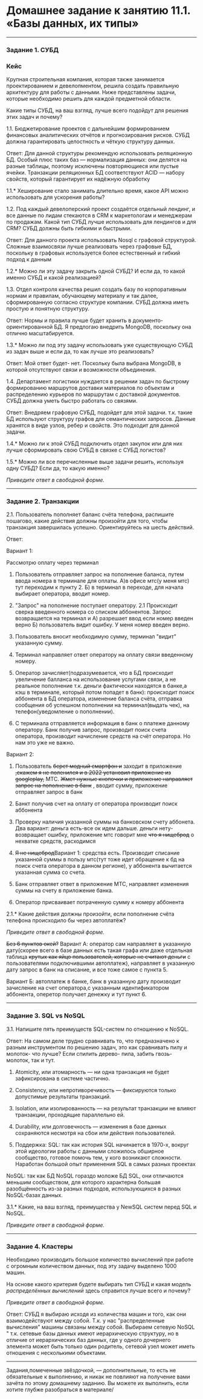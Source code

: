 # Домашнее задание к занятию 11.1. «Базы данных, их типы»

---

### Задание 1. СУБД

### Кейс
Крупная строительная компания, которая также занимается проектированием и девелопментом, решила создать 
правильную архитектуру для работы с данными. Ниже представлены задачи, которые необходимо решить для
каждой предметной области. 

Какие типы СУБД, на ваш взгляд, лучше всего подойдут для решения этих задач и почему? 
 
1.1. Бюджетирование проектов с дальнейшим формированием финансовых аналитических отчётов и прогнозирования рисков.
СУБД должна гарантировать целостность и чёткую структуру данных.

Ответ: Для данной структуры рекомендую использовать реляционную БД. Особый плюс таких баз — нормализация данных: они делятся на разные таблицы, поэтому исключены повторяющиеся или пустые ячейки. Транзакции реляционных БД соответствуют ACID — набору свойств, который гарантирует их надёжную обработку

1.1.* Хеширование стало занимать длительно время, какое API можно использовать для ускорения работы? 

1.2. Под каждый девелоперский проект создаётся отдельный лендинг, и все данные по лидам стекаются в CRM к 
маркетологам и менеджерам по продажам. Какой тип СУБД лучше использовать для лендингов и для CRM? 
СУБД должны быть гибкими и быстрыми.

Ответ: Для данного проекта использовать Nosql с графовой структурой. Сложные взаимосвязи лучше реализовать через графовые БД, поскольку в графовых используется более естественный и гибкий подход к данным

1.2.* Можно ли эту задачу закрыть одной СУБД? И если да, то какой именно СУБД и какой реализацией?

1.3. Отдел контроля качества решил создать базу по корпоративным нормам и правилам, обучающему материалу 
и так далее, сформированную согласно структуре компании. СУБД должна иметь простую и понятную структуру.

Ответ: Нормы и правила лучше будет хранить в документо-ориентированной БД. Я предлогаю внедрить MongoDB, поскольку она отлично масштабируется.

1.3.* Можно ли под эту задачу использовать уже существующую СУБД из задач выше и если да, то как лучше это 
реализовать?

Ответ: Мой ответ будет- нет. Поскольку была выбрана MongoDB, в которой отсутствуют связи и возможности объединения.

1.4. Департамент логистики нуждается в решении задач по быстрому формированию маршрутов доставки материалов 
по объектам и распределению курьеров по маршрутам с доставкой документов. СУБД должна уметь быстро работать
со связями.

Ответ: Внедряем графовую СУБД, подойдет для этой задачи. т.к. такие БД используют структуру графов для семантических запросов. Данные хранятся в виде узлов, ребер и свойств. Это подходит для данной задачи.

1.4.* Можно ли к этой СУБД подключить отдел закупок или для них лучше сформировать свою СУБД в связке с СУБД 
логистов?

1.5.* Можно ли все перечисленные выше задачи решить, используя одну СУБД? Если да, то какую именно?

*Приведите ответ в свободной форме.*

---

### Задание 2. Транзакции

2.1. Пользователь пополняет баланс счёта телефона, распишите пошагово, какие действия должны произойти для того, чтобы 
транзакция завершилась успешно. Ориентируйтесь на шесть действий.

Ответ: 

Вариант 1:

Рассмотрю оплату через терминал
1. Пользователь отправляет запрос на пополнение баланса, путем ввода номера в терминале для оплаты. А)в офисе мтс(у меня мтс) тут переходим к пункту 2. Б) в терминал в переходе, для начала выбирает оператора, вводит номер.

2. "Запрос" на пополнение поступает оператору. 2.1 Происходит сверка введенного номера со списком аббонентов. Запрос возвращается на терминал и А) разрешает ввод если номер введен верно Б) пользователь видит ошибку. У меня номер введен верно.

3. Пользователь вносит необходимую сумму, терминал "видит" указанную сумму.

4. Терминал направляет ответ оператору на оплату связи введенному номеру.

5. Оператор зачисляет(подразумевается, что в БД происходит увеличение балланса на использование услугами связи, а не реальное пополнение т.к. деньги фактически находятся в банке,а кэш в терминале, который потом попадет в банк): происходит поиск аббонента в БД оператора, изменение баланса счёта, отправка сообщения об успешном пополнении на терминал(выдать чек), на телефон(уведомление о пополнении).

6. С терминала отправляется информация в банк о платеже данному оператору. Банк получив запрос, производит поиск счета оператора, производит начисление средств на счёт оператора. Но нам это уже не важно.

Вариант 2:

1. Пользователь ~~берет модный смартфон и~~ заходит в приложение ~~,скажем я не поленился и в 2022 установил приложение из googleplay,~~ МТС. ~~Жмет нужные кнопочки и приложение направляет запрос на пополнение в банк~~ , вводит сумму, приложение отправляет запрос в банк

2. Банкт получив счет на оплату от оператора производит поиск аббонента

3. Проверку наличия указанной суммы на банковском счету аббонета. Два вариант: деньга есть-все ок идем дальше. деньги нету-возвращает ошибку, приложение мтс говорит мне ~~что я нищеброд~~ о нехватке средств, расходимся

4. ~~Я не нищеброд~~Вариант 1: средства есть. Производит списание указанной суммы в пользу мтс(тут тоже идет обращение к бд на поиск счета оператора в данном регионе), у аббонента вычитается указанная сумма со счета.

5. Банк отправляет ответ в приложение МТС, направляет изменения суммы на счету в приложение банка.

6. Оператор присваивает потраченную сумму к номеру аббонента

2.1.* Какие действия должны произойти, если пополнение счёта телефона происходило бы через автоплатёж?

*Приведите ответ в свободной форме.*

~~Без 6 пунктов окей?~~
Вариант А: оператор сам направляет в указанную дату(скорее всего в базе данных есть такая графа или даже отдельная таблица ~~крутых как яйцо пользователей, которые не считают деньги~~ с пользователями подключившими автоплатеж), направляет в указанную дату запрос в банк на списание, и все тоже самое с пункта 5.

Вариант Б: автоплатеж в банке, банк в указанную дату производит зачисление на счет оператора,с указанным идентификатором аббонента, оперетор получает денежку и тут пункт 6.

---

### Задание 3. SQL vs NoSQL

3.1. Напишите пять преимуществ SQL-систем по отношению к NoSQL. 

Ответ: На самом деле трудно сравнивать то, что предназначено к разным инструментом по решению задач, это как сравнивать пилу и молоток- что лучше? Если спилить дерево- пила, забить гвозь- молоток, так и тут.

1. Atomicity, или атомарность — ни одна транзакция не будет зафиксирована в системе частично.

2. Consistency, или непротиворечивость — фиксируются только допустимые результаты транзакций.

3. Isolation, или изолированность — на результат транзакции не влияют транзакции, проходящие параллельно ей.

4. Durability, или долговечность — изменения в базе данных сохраняются несмотря на сбои или действия пользователей.

5. Поддержка: SQL: так как история SQL начинается в 1970-х, вокруг этой идеологии работы с данными сложилось обширное сообщество, готовое помочь тем, у кого возникают сложности. Наработан большой опыт применения SQL в самых разных проектах

NoSQL: так как БД NoSQL гораздо моложе БД SQL, они отличаются меньшим сообществом, для которого характерна большая разобщённость из-за разных подходов, использующихся в разных NoSQL-базах данных.

3.1.* Какие, на ваш взгляд, преимущества у NewSQL систем перед SQL и NoSQL.

*Приведите ответ в свободной форме.*

---

### Задание 4. Кластеры

Необходимо производить большое количество вычислений при работе с огромным количеством данных, под эту задачу 
выделено 1000 машин. 

На основе какого критерия будете выбирать тип СУБД и какая модель *распределённых вычислений* 
здесь справится лучше всего и почему?

*Приведите ответ в свободной форме.*

Ответ: СУБД я выбираю исходя из количества машин и того, как они взаимодействуют между собой. Т.к. у нас "распределенные вычисления" машины связаны между собой. Выбираем сетевую NoSQL " т.к. сетевые базы данных имеют иерархическую структуру, но в отличие от иерархических баз данных, где у одного дочернего элемента может быть только один родитель, сетевой узел может иметь отношения с несколькими объектами.

---

Задания,помеченные звёздочкой, — дополнительные, то есть не обязательные к выполнению, и никак не повлияют на получение вами зачёта по этому домашнему заданию. Вы можете их выполнить, если хотите глубже разобраться в материале/
